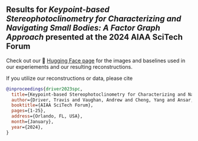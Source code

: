 ## Results for *Keypoint-based Stereophotoclinometry for Characterizing and Navigating Small Bodies: A Factor Graph Approach* presented at the 2024 AIAA SciTech Forum

Check out our 🤗 [Hugging Face page](https://huggingface.co/datasets/travisdriver/spc-factor-results) for the images and baselines used in our experiements and our resulting reconstructions. 

If you utilize our reconstructions or data, please cite

```bibtex
@inproceedings{driver2023spc,
  title={Keypoint-based Stereophotoclinometry for Characterizing and Navigating Small Bodies: A Factor Graph Approach},
  author={Driver, Travis and Vaughan, Andrew and Cheng, Yang and Ansar, Adnan and Christian, John and Tsiotras, Panagiotis},
  booktitle={AIAA SciTech Forum}, 
  pages={1-25},
  address={Orlando, FL, USA},
  month={January},
  year={2024},
}
```
